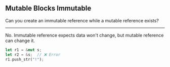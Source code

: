 ## Mutable Blocks Immutable

Can you create an immutable reference while a mutable reference exists?

---

No. Immutable reference expects data won't change, but mutable reference can change it.

```rust
let r1 = &mut s;
let r2 = &s;  // ❌ Error
r1.push_str("!");
```


